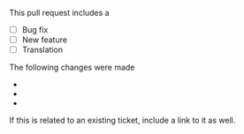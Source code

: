 This pull request includes a

- [ ] Bug fix
- [ ] New feature
- [ ] Translation

The following changes were made

-
-
-

If this is related to an existing ticket, include a link to it as well.